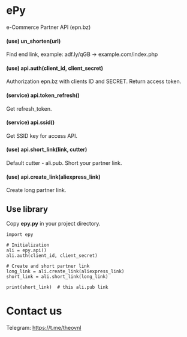 # ePy
e-Commerce Partner API (epn.bz)

#### (use) un_shorten(url)
Find end link, example: adf.ly/qGB -> example.com/index.php

#### (use) api.auth(client_id, client_secret)
Authorization epn.bz with clients ID and SECRET.
Return access token.

#### (service) api.token_refresh()
Get refresh_token.

#### (service) api.ssid()
Get SSID key for access API.

#### (use) api.short_link(link, cutter)
Default cutter - ali.pub. Short your partner link.

#### (use) api.create_link(aliexpress_link)
Create long partner link.


## Use library
Copy **epy.py** in your project directory.

```
import epy

# Initialization
ali = epy.api()
ali.auth(client_id, client_secret)

# Create and short partner link
long_link = ali.create_link(aliexpress_link)
short_link = ali.short_link(long_link)

print(short_link)  # this ali.pub link
```

# Contact us
Telegram: https://t.me/theovnl


